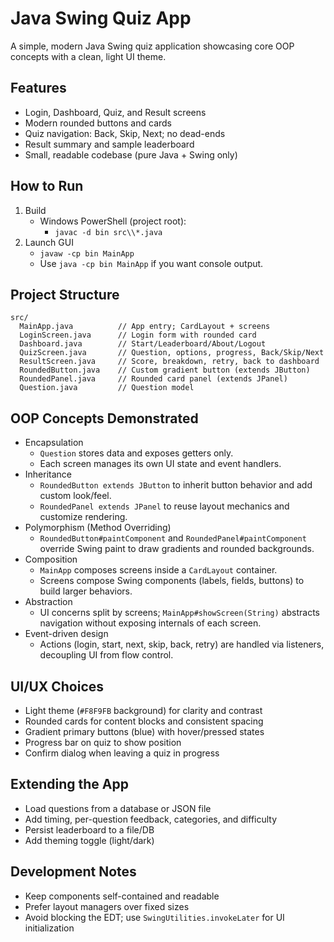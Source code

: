 Java Swing Quiz App
===================

A simple, modern Java Swing quiz application showcasing core OOP concepts with a clean, light UI theme.

Features
--------
- Login, Dashboard, Quiz, and Result screens
- Modern rounded buttons and cards
- Quiz navigation: Back, Skip, Next; no dead-ends
- Result summary and sample leaderboard
- Small, readable codebase (pure Java + Swing only)

How to Run
----------
1. Build
   - Windows PowerShell (project root):
     - `javac -d bin src\\*.java`
2. Launch GUI
   - `javaw -cp bin MainApp`
   - Use `java -cp bin MainApp` if you want console output.

Project Structure
-----------------
```
src/
  MainApp.java          // App entry; CardLayout + screens
  LoginScreen.java      // Login form with rounded card
  Dashboard.java        // Start/Leaderboard/About/Logout
  QuizScreen.java       // Question, options, progress, Back/Skip/Next
  ResultScreen.java     // Score, breakdown, retry, back to dashboard
  RoundedButton.java    // Custom gradient button (extends JButton)
  RoundedPanel.java     // Rounded card panel (extends JPanel)
  Question.java         // Question model
```

OOP Concepts Demonstrated
-------------------------
- Encapsulation
  - `Question` stores data and exposes getters only.
  - Each screen manages its own UI state and event handlers.
- Inheritance
  - `RoundedButton extends JButton` to inherit button behavior and add custom look/feel.
  - `RoundedPanel extends JPanel` to reuse layout mechanics and customize rendering.
- Polymorphism (Method Overriding)
  - `RoundedButton#paintComponent` and `RoundedPanel#paintComponent` override Swing paint to draw gradients and rounded backgrounds.
- Composition
  - `MainApp` composes screens inside a `CardLayout` container.
  - Screens compose Swing components (labels, fields, buttons) to build larger behaviors.
- Abstraction
  - UI concerns split by screens; `MainApp#showScreen(String)` abstracts navigation without exposing internals of each screen.
- Event-driven design
  - Actions (login, start, next, skip, back, retry) are handled via listeners, decoupling UI from flow control.

UI/UX Choices
-------------
- Light theme (`#F8F9FB` background) for clarity and contrast
- Rounded cards for content blocks and consistent spacing
- Gradient primary buttons (blue) with hover/pressed states
- Progress bar on quiz to show position
- Confirm dialog when leaving a quiz in progress

Extending the App
-----------------
- Load questions from a database or JSON file
- Add timing, per-question feedback, categories, and difficulty
- Persist leaderboard to a file/DB
- Add theming toggle (light/dark)

Development Notes
-----------------
- Keep components self-contained and readable
- Prefer layout managers over fixed sizes
- Avoid blocking the EDT; use `SwingUtilities.invokeLater` for UI initialization





